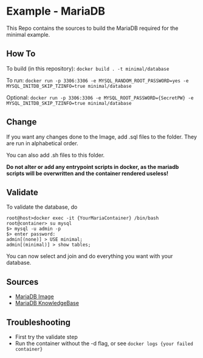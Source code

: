 # Example - MariaDB

This Repo contains the sources to build the MariaDB required for the minimal example.

## How To

To build (in this repository):
`docker build . -t minimal/database`

To run:
`docker run -p 3306:3306 -e MYSQL_RANDOM_ROOT_PASSWORD=yes -e MYSQL_INITDB_SKIP_TZINFO=true minimal/database`

Optional:
`docker run -p 3306:3306 -e MYSQL_ROOT_PASSWORD={SecretPW} -e MYSQL_INITDB_SKIP_TZINFO=true minimal/database`

## Change

If you want any changes done to the Image, add .sql files to the folder. They are run in alphabetical order.

You can also add .sh files to this folder.

**Do not alter or add any entrypoint scripts in docker, as the mariadb scripts will be overwritten and the container rendered useless!**

## Validate

To validate the database, do

```Shell
root@host>docker exec -it {YourMariaContainer} /bin/bash
root@container> su mysql
$> mysql -u admin -p
$> enter password: 
admin[(none)] > USE minimal;
admin[(minimal)] > show tables;
```

You can now select and join and do everything you want with your database.

## Sources

- [MariaDB Image](https://hub.docker.com/r/mariadb/server/)
- [MariaDB KnowledgeBase](https://mariadb.com/kb/en/)

## Troubleshooting

- First try the validate step
- Run the container without the -d flag, or see `docker logs {your failed container}`
